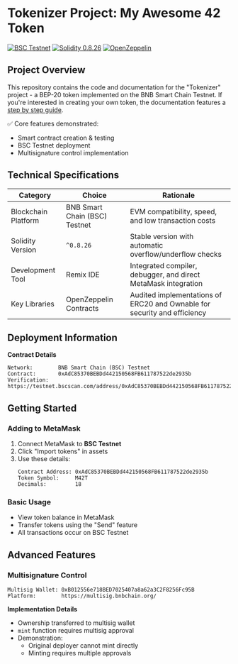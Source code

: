 # Tokenizer Project: My Awesome 42 Token

[![BSC Testnet](https://img.shields.io/badge/Network-BSC_Testnet-yellow)](https://www.bnbchain.org/en)
[![Solidity 0.8.26](https://img.shields.io/badge/Solidity-0.8.26-blue)](https://docs.soliditylang.org/en/v0.8.26/)
[![OpenZeppelin](https://img.shields.io/badge/Library-OpenZeppelin-green)](https://docs.openzeppelin.com/contracts/4.x/)

## Project Overview
This repository contains the code and documentation for the "Tokenizer" project - a BEP-20 token implemented on the BNB Smart Chain Testnet. If you're interested in creating your own token, the documentation features a [step by step guide](https://github.com/zrebhi/Tokenizer/blob/main/documentation/ProjectGuide.md).

✅ Core features demonstrated:
- Smart contract creation & testing
- BSC Testnet deployment
- Multisignature control implementation

## Technical Specifications
| Category           | Choice                          | Rationale                                                                 |
|--------------------|---------------------------------|---------------------------------------------------------------------------|
| Blockchain Platform| BNB Smart Chain (BSC) Testnet   | EVM compatibility, speed, and low transaction costs                      |
| Solidity Version   | `^0.8.26`                      | Stable version with automatic overflow/underflow checks                   |
| Development Tool   | Remix IDE                      | Integrated compiler, debugger, and direct MetaMask integration            |
| Key Libraries      | OpenZeppelin Contracts         | Audited implementations of ERC20 and Ownable for security and efficiency  |

## Deployment Information
**Contract Details**  
```solidity
Network:        BNB Smart Chain (BSC) Testnet
Contract:       0xAdC85370BEBDd442150568FB611787522de2935b
Verification:   https://testnet.bscscan.com/address/0xAdC85370BEBDd442150568FB611787522de2935b#code
```

## Getting Started

### Adding to MetaMask
1. Connect MetaMask to **BSC Testnet**
2. Click "Import tokens" in assets
3. Use these details:
   ```
   Contract Address: 0xAdC85370BEBDd442150568FB611787522de2935b
   Token Symbol:     M42T
   Decimals:         18
   ```

### Basic Usage
- View token balance in MetaMask
- Transfer tokens using the "Send" feature
- All transactions occur on BSC Testnet

## Advanced Features

### Multisignature Control
```solidity
Multisig Wallet: 0xB012556e718BED7025407a8a62a3C2F8256Fc95B
Platform:        https://multisig.bnbchain.org/
```

**Implementation Details**  
- Ownership transferred to multisig wallet
- `mint` function requires multisig approval
- Demonstration:
  - Original deployer cannot mint directly
  - Minting requires multiple approvals